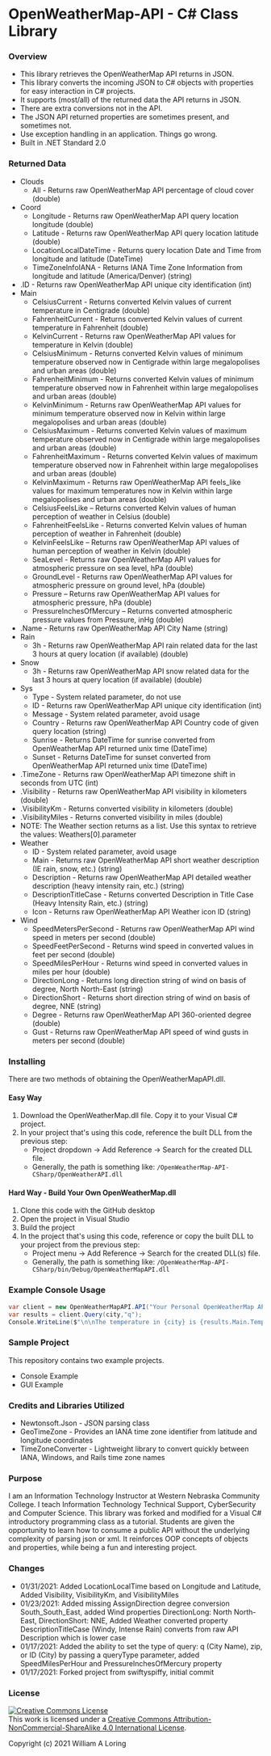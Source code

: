 # OpenWeatherMap-API - C# Class Library

### Overview
- This library retrieves the OpenWeatherMap API returns in JSON.
- This library converts the incoming JSON to C# objects with properties for easy interaction in C# projects. 
- It supports (most/all) of the returned data the API returns in JSON.
- There are extra conversions not in the API.
- The JSON API returned properties are sometimes present, and sometimes not.
- Use exception handling in an application. Things go wrong.
- Built in .NET Standard 2.0

### Returned Data
- Clouds
  * All - Returns raw OpenWeatherMap API percentage of cloud cover (double)
- Coord
  * Longitude - Returns raw OpenWeatherMap API query location longitude (double)
  * Latitude - Returns raw OpenWeatherMap API query location latitude (double)
  * LocationLocalDateTime - Returns query location Date and Time from longitude and latitude (DateTime)
  * TimeZoneInfoIANA - Returns IANA Time Zone Information from longitude and latitude (America/Denver) (string)
- .ID - Returns raw OpenWeatherMap API unique city identification (int)
- Main
  * CelsiusCurrent - Returns converted Kelvin values of current temperature in Centigrade (double)
  * FahrenheitCurrent - Returns converted Kelvin values of current temperature in Fahrenheit (double)
  * KelvinCurrent - Returns raw OpenWeatherMap API values for temperature in Kelvin (double)
  * CelsiusMinimum - Returns converted Kelvin values of minimum temperature observed now in Centigrade within large megalopolises and urban areas (double)
  * FahrenheitMinimum - Returns converted Kelvin values of minimum temperature observed now in Fahrenheit within large megalopolises and urban areas (double)
  * KelvinMinimum - Returns raw OpenWeatherMap API values for minimum temperature observed now in Kelvin within large megalopolises and urban areas (double)
  * CelsiusMaximum - Returns converted Kelvin values of maximum temperature observed now in Centigrade within large megalopolises and urban areas (double)
  * FahrenheitMaximum - Returns converted Kelvin values of maximum temperature observed now in Fahrenheit within large megalopolises and urban areas (double)
  * KelvinMaximum - Returns raw OpenWeatherMap API feels_like values for maximum temperatures now in Kelvin within large megalopolises and urban areas (double)
  * CelsiusFeelsLike – Returns converted Kelvin values of human perception of weather in Celsius (double)
  * FahrenheitFeelsLike - Returns converted Kelvin values of human perception of weather in Fahrenheit (double)
  * KelvinFeelsLike – Returns raw OpenWeatherMap API values of human perception of weather in Kelvin (double)
  * SeaLevel - Returns raw OpenWeatherMap API values for atmospheric pressure on sea level, hPa (double)
  * GroundLevel - Returns raw OpenWeatherMap API values for atmospheric pressure on ground level, hPa (double)
  * Pressure – Returns raw OpenWeatherMap API values for atmospheric pressure, hPa (double)
  * PressureInchesOfMercury – Returns converted atmospheric pressure values from Pressure, inHg (double)
- .Name - Returns raw OpenWeatherMap API City Name (string)
- Rain
  * 3h - Returns raw OpenWeatherMap API rain related data for the last 3 hours at query location (if available) (double)
- Snow
  * 3h - Returns raw OpenWeatherMap API snow related data for the last 3 hours at query location (if available) (double)
- Sys
  * Type - System related parameter, do not use
  * ID - Returns raw OpenWeatherMap API unique city identification (int)
  * Message - System related parameter, avoid usage
  * Country - Returns raw OpenWeatherMap API Country code of given query location  (string)
  * Sunrise - Returns DateTime for sunrise converted from OpenWeatherMap API returned unix time (DateTime)
  * Sunset - Returns DateTime for sunset converted from OpenWeatherMap API returned unix time (DateTime)
- .TimeZone - Returns raw OpenWeatherMap API timezone shift in seconds from UTC (int)
- .Visibility - Returns raw OpenWeatherMap API visibility in kilometers (double)
- .VisibilityKm - Returns converted visibility in kilometers (double)
- .VisibilityMiles - Returns converted visibility in miles (double)
- NOTE: The Weather section returns as a list. Use this syntax to retrieve the values: Weathers[0].parameter
- Weather
  * ID - System related parameter, avoid usage
  * Main - Returns raw OpenWeatherMap API short weather description (IE rain, snow, etc.) (string)
  * Description - Returns raw OpenWeatherMap API detailed weather description (heavy intensity rain, etc.) (string)
  * DescriptionTitleCase - Returns converted Description in Title Case (Heavy Intensity Rain, etc.) (string)
  * Icon - Returns raw OpenWeatherMap API Weather icon ID (string)
- Wind
  * SpeedMetersPerSecond - Returns raw OpenWeatherMap API wind speed in meters per second (double)
  * SpeedFeetPerSecond - Returns wind speed in converted values in feet per second (double)
  * SpeedMilesPerHour - Returns wind speed in converted values in miles per hour (double)
  * DirectionLong - Returns long direction string of wind on basis of degree, North North-East (string)
  * DirectionShort - Returns short direction string of wind on basis of degree, NNE (string)
  * Degree - Returns raw OpenWeatherMap API 360-oriented degree (double)
  * Gust - Returns raw OpenWeatherMap API speed of wind gusts in meters per second (double)

### Installing
There are two methods of obtaining the OpenWeatherMapAPI.dll.
#### Easy Way
1. Download the OpenWeatherMap.dll file. Copy it to your Visual C# project.
2. In your project that's using this code, reference the built DLL from the previous step:
   - Project dropdown -> Add Reference -> Search for the created DLL file.
   - Generally, the path is something like: `/OpenWeatherMap-API-CSharp/OpenWeatherAPI.dll`
#### Hard Way - Build Your Own OpenWeatherMap.dll
1. Clone this code with the GitHub desktop
2. Open the project in Visual Studio
3. Build the project
4. In the project that's using this code, reference or copy the built DLL to your project from the previous step:
   - Project menu -> Add Reference -> Search for the created DLL(s) file.
   - Generally, the path is something like: `/OpenWeatherMap-API-CSharp/bin/Debug/OpenWeatherMapAPI.dll`

### Example Console Usage
```csharp
var client = new OpenWeatherMapAPI.API("Your Personal OpenWeatherMap API Key");
var results = client.Query(city,"q");
Console.WriteLine($"\n\nThe temperature in {city} is {results.Main.Temperature.FahrenheitCurrent}°F. \nThere is a {results.Wind.SpeedMilesPerHour.ToString("n2")} mph wind from the {results.Wind.DirectionStringShort}");
```

### Sample Project
This repository contains two example projects.
- Console Example
- GUI Example

### Credits and Libraries Utilized
- Newtonsoft.Json - JSON parsing class
- GeoTimeZone - Provides an IANA time zone identifier from latitude and longitude coordinates
- TimeZoneConverter - Lightweight library to convert quickly between IANA, Windows, and Rails time zone names

### Purpose
I am an Information Technology Instructor at Western Nebraska Community College. I teach Information Technology Technical Support, CyberSecurity and Computer Science.
This library was forked and modified for a Visual C# introductory programming class as a tutorial. Students are given the opportunity to learn how to consume a public API without the underlying complexity of parsing json or xml. It reinforces OOP concepts of objects and properties, while being a fun and interesting project.

### Changes
- 01/31/2021: Added LocationLocalTime based on Longitude and Latitude, Added Visibility, VisibilityKm, and VisibilityMiles
- 01/23/2021: Added missing AssignDirection degree conversion South_South_East, added Wind properties DirectionLong: North North-East, DirectionShort: NNE, Added Weather converted property DescriptionTitleCase (Windy, Intense Rain) converts from raw API Description which is lower case
- 01/17/2021: Added the ability to set the type of query: q (City Name), zip, or ID (City) by passing a queryType parameter, added SpeedMilesPerHour and PressureInchesOfMercury property
- 01/17/2021: Forked project from swiftyspiffy, initial commit

### License
<a rel="license" href="http://creativecommons.org/licenses/by-nc-sa/4.0/"><img alt="Creative Commons License" style="border-width:0" src="https://i.creativecommons.org/l/by-nc-sa/4.0/88x31.png" /></a><br />This work is licensed under a <a rel="license" href="http://creativecommons.org/licenses/by-nc-sa/4.0/">Creative Commons Attribution-NonCommercial-ShareAlike 4.0 International License</a>.

Copyright (c) 2021 William A Loring